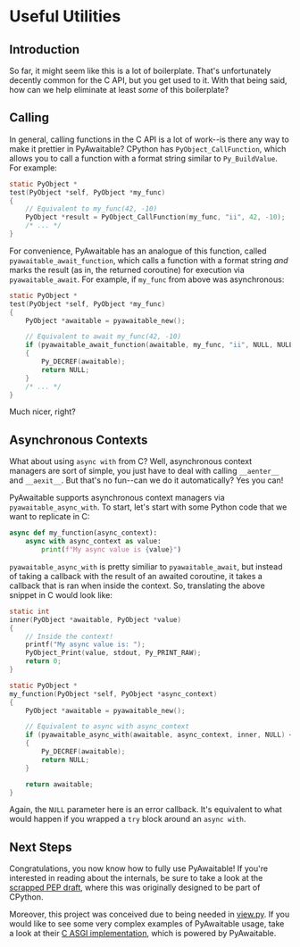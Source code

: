 # Useful Utilities

## Introduction

So far, it might seem like this is a lot of boilerplate. That's unfortunately decently common for the C API, but you get used to it. With that being said, how can we help eliminate at least _some_ of this boilerplate?

## Calling

In general, calling functions in the C API is a lot of work--is there any way to make it prettier in PyAwaitable? CPython has `PyObject_CallFunction`, which allows you to call a function with a format string similar to `Py_BuildValue`. For example:

```c
static PyObject *
test(PyObject *self, PyObject *my_func)
{
    // Equivalent to my_func(42, -10)
    PyObject *result = PyObject_CallFunction(my_func, "ii", 42, -10);
    /* ... */
}
```

For convenience, PyAwaitable has an analogue of this function, called `pyawaitable_await_function`, which calls a function with a format string _and_ marks the result (as in, the returned coroutine) for execution via `pyawaitable_await`. For example, if `my_func` from above was asynchronous:

```c
static PyObject *
test(PyObject *self, PyObject *my_func)
{
    PyObject *awaitable = pyawaitable_new();

    // Equivalent to await my_func(42, -10)
    if (pyawaitable_await_function(awaitable, my_func, "ii", NULL, NULL, 42, -10) < 0)
    {
        Py_DECREF(awaitable);
        return NULL;
    }
    /* ... */
}
```

Much nicer, right?

## Asynchronous Contexts

What about using `async with` from C? Well, asynchronous context managers are sort of simple, you just have to deal with calling `__aenter__` and `__aexit__`. But that's no fun--can we do it automatically? Yes you can!

PyAwaitable supports asynchronous context managers via `pyawaitable_async_with`. To start, let's start with some Python code that we want to replicate in C:

```py
async def my_function(async_context):
    async with async_context as value:
        print(f"My async value is {value}")
```

`pyawaitable_async_with` is pretty similiar to `pyawaitable_await`, but instead of taking a callback with the result of an awaited coroutine, it takes a callback that is ran when inside the context. So, translating the above snippet in C would look like:

```c
static int
inner(PyObject *awaitable, PyObject *value)
{
    // Inside the context!
    printf("My async value is: ");
    PyObject_Print(value, stdout, Py_PRINT_RAW);
    return 0;
}

static PyObject *
my_function(PyObject *self, PyObject *async_context)
{
    PyObject *awaitable = pyawaitable_new();

    // Equivalent to async with async_context
    if (pyawaitable_async_with(awaitable, async_context, inner, NULL) < 0)
    {
        Py_DECREF(awaitable);
        return NULL;
    }

    return awaitable;
}
```

Again, the `NULL` parameter here is an error callback. It's equivalent to what would happen if you wrapped a `try` block around an `async with`.

## Next Steps

Congratulations, you now know how to fully use PyAwaitable! If you're interested in reading about the internals, be sure to take a look at the [scrapped PEP draft](https://gist.github.com/ZeroIntensity/8d32e94b243529c7e1c27349e972d926), where this was originally designed to be part of CPython.

Moreover, this project was conceived due to being needed in [view.py](https://github.com/ZeroIntensity/view.py). If you would like to see some very complex examples of PyAwaitable usage, take a look at their [C ASGI implementation](https://github.com/ZeroIntensity/view.py/blob/master/src/_view/app.c#L273), which is powered by PyAwaitable.
